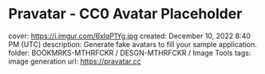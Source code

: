 # Pravatar - CC0 Avatar Placeholder

cover: https://i.imgur.com/6xlqP1Yg.jpg
created: December 10, 2022 8:40 PM (UTC)
description: Generate fake avatars to fill your sample application.
folder: BOOKMRKS-MTHRFCKR / DESGN-MTHRFCKR / Image Tools
tags: image generation
url: https://pravatar.cc